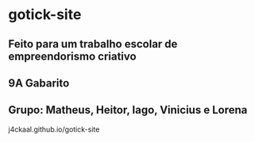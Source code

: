 # gotick-site

Feito para um trabalho escolar de empreendorismo criativo
---------------------------------------------------------
9A Gabarito
---------------------------------------------------------
Grupo:
Matheus, Heitor, Iago, Vinicius e Lorena
---------------------------------------------------------
j4ckaal.github.io/gotick-site
